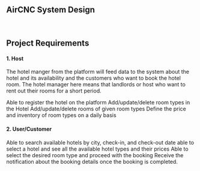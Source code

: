 ## AirCNC System Design



<br/>

## **Project Requirements** 

#### <b>1. Host</b>
The hotel manger from the platform will feed data to the system about the hotel and its availability and the customers who want to book the hotel room. The hotel manager here means that landlords or host who want to rent out their rooms for a short period.

Able to register the hotel on the platform
Add/update/delete room types in the Hotel
Add/update/delete rooms of given room types
Define the price and inventory of room types on a daily basis


#### <b>2. User/Customer</b>

Able to search available hotels by city, check-in, and check-out date
able to select a hotel and see all the available hotel types and their prices
Able to select the desired room type and proceed with the booking
Receive the notification about the booking details once the booking is completed.

